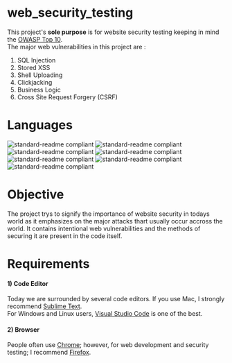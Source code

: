# web_security_testing
This project's **sole purpose** is for website security testing keeping in mind the [OWASP Top 10](https://www.cloudflare.com/learning/security/threats/owasp-top-10/).<br/>
The major web vulnerabilities in this project are :<br/>
1) SQL Injection<br/>
2) Stored XSS<br/>
3) Shell Uploading<br/>
4) Clickjacking<br/>
5) Business Logic<br/>
6) Cross Site Request Forgery (CSRF)<br/>
# Languages<br/>
![standard-readme compliant](https://img.shields.io/badge/frontend-HTML5-orange.svg?style=flat-square)
![standard-readme compliant](https://img.shields.io/badge/frontend-CSS-blue.svg?style=flat-square)
![standard-readme compliant](https://img.shields.io/badge/frontend-Bootstrap-blueviolet.svg?style=flat-square)
![standard-readme compliant](https://img.shields.io/badge/frontend-Javascript-yellow.svg?style=flat-square)<br/>
![standard-readme compliant](https://img.shields.io/badge/backend-PHP-906EDA.svg?style=flat-square)
![standard-readme compliant](https://img.shields.io/badge/backend-Ajax-0E8AEE.svg?style=flat-square)
![standard-readme compliant](https://img.shields.io/badge/backend-SQL-F0BD2C.svg?style=flat-square)<br/>
# Objective<br/>
The project trys to signify the importance of website security in todays world as it emphasizes on the major attacks thart usually occur accross the world. It contains intentional web vulnerabilities and the methods of securing it are present in the code itself. <br/>
# Requirements<br/>
#### 1) Code Editor<br/>
Today we are surrounded by several code editors. If you use Mac, I strongly recommend [Sublime Text](https://www.sublimetext.com/). <br/>
For Windows and Linux users, [Visual Studio Code](https://code.visualstudio.com/) is one of the best.<br/>
#### 2) Browser<br/>
People often use [Chrome](https://www.google.com/chrome/); however, for web development and security testing; I recommend [Firefox](https://www.mozilla.org/en-US/firefox/new/).
